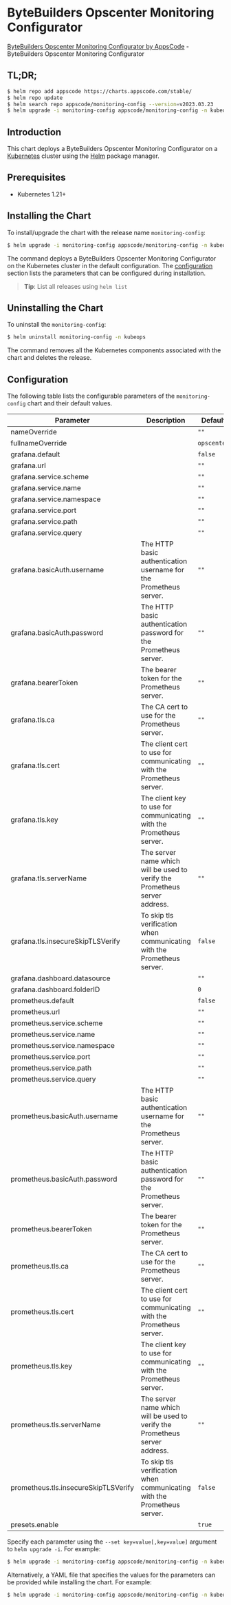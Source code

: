 # ByteBuilders Opscenter Monitoring Configurator

[ByteBuilders Opscenter Monitoring Configurator by AppsCode](https://github.com/bytebuilders/installer) - ByteBuilders Opscenter Monitoring Configurator

## TL;DR;

```bash
$ helm repo add appscode https://charts.appscode.com/stable/
$ helm repo update
$ helm search repo appscode/monitoring-config --version=v2023.03.23
$ helm upgrade -i monitoring-config appscode/monitoring-config -n kubeops --create-namespace --version=v2023.03.23
```

## Introduction

This chart deploys a ByteBuilders Opscenter Monitoring Configurator on a [Kubernetes](http://kubernetes.io) cluster using the [Helm](https://helm.sh) package manager.

## Prerequisites

- Kubernetes 1.21+

## Installing the Chart

To install/upgrade the chart with the release name `monitoring-config`:

```bash
$ helm upgrade -i monitoring-config appscode/monitoring-config -n kubeops --create-namespace --version=v2023.03.23
```

The command deploys a ByteBuilders Opscenter Monitoring Configurator on the Kubernetes cluster in the default configuration. The [configuration](#configuration) section lists the parameters that can be configured during installation.

> **Tip**: List all releases using `helm list`

## Uninstalling the Chart

To uninstall the `monitoring-config`:

```bash
$ helm uninstall monitoring-config -n kubeops
```

The command removes all the Kubernetes components associated with the chart and deletes the release.

## Configuration

The following table lists the configurable parameters of the `monitoring-config` chart and their default values.

|              Parameter               |                                 Description                                 |        Default         |
|--------------------------------------|-----------------------------------------------------------------------------|------------------------|
| nameOverride                         |                                                                             | <code>""</code>        |
| fullnameOverride                     |                                                                             | <code>opscenter</code> |
| grafana.default                      |                                                                             | <code>false</code>     |
| grafana.url                          |                                                                             | <code>""</code>        |
| grafana.service.scheme               |                                                                             | <code>""</code>        |
| grafana.service.name                 |                                                                             | <code>""</code>        |
| grafana.service.namespace            |                                                                             | <code>""</code>        |
| grafana.service.port                 |                                                                             | <code>""</code>        |
| grafana.service.path                 |                                                                             | <code>""</code>        |
| grafana.service.query                |                                                                             | <code>""</code>        |
| grafana.basicAuth.username           | The HTTP basic authentication username for the Prometheus server.           | <code>""</code>        |
| grafana.basicAuth.password           | The HTTP basic authentication password for the Prometheus server.           | <code>""</code>        |
| grafana.bearerToken                  | The bearer token for the Prometheus server.                                 | <code>""</code>        |
| grafana.tls.ca                       | The CA cert to use for the Prometheus server.                               | <code>""</code>        |
| grafana.tls.cert                     | The client cert to use for communicating with the Prometheus server.        | <code>""</code>        |
| grafana.tls.key                      | The client key to use for communicating with the Prometheus server.         | <code>""</code>        |
| grafana.tls.serverName               | The server name which will be used to verify the Prometheus server address. | <code>""</code>        |
| grafana.tls.insecureSkipTLSVerify    | To skip tls verification when communicating with the Prometheus server.     | <code>false</code>     |
| grafana.dashboard.datasource         |                                                                             | <code>""</code>        |
| grafana.dashboard.folderID           |                                                                             | <code>0</code>         |
| prometheus.default                   |                                                                             | <code>false</code>     |
| prometheus.url                       |                                                                             | <code>""</code>        |
| prometheus.service.scheme            |                                                                             | <code>""</code>        |
| prometheus.service.name              |                                                                             | <code>""</code>        |
| prometheus.service.namespace         |                                                                             | <code>""</code>        |
| prometheus.service.port              |                                                                             | <code>""</code>        |
| prometheus.service.path              |                                                                             | <code>""</code>        |
| prometheus.service.query             |                                                                             | <code>""</code>        |
| prometheus.basicAuth.username        | The HTTP basic authentication username for the Prometheus server.           | <code>""</code>        |
| prometheus.basicAuth.password        | The HTTP basic authentication password for the Prometheus server.           | <code>""</code>        |
| prometheus.bearerToken               | The bearer token for the Prometheus server.                                 | <code>""</code>        |
| prometheus.tls.ca                    | The CA cert to use for the Prometheus server.                               | <code>""</code>        |
| prometheus.tls.cert                  | The client cert to use for communicating with the Prometheus server.        | <code>""</code>        |
| prometheus.tls.key                   | The client key to use for communicating with the Prometheus server.         | <code>""</code>        |
| prometheus.tls.serverName            | The server name which will be used to verify the Prometheus server address. | <code>""</code>        |
| prometheus.tls.insecureSkipTLSVerify | To skip tls verification when communicating with the Prometheus server.     | <code>false</code>     |
| presets.enable                       |                                                                             | <code>true</code>      |


Specify each parameter using the `--set key=value[,key=value]` argument to `helm upgrade -i`. For example:

```bash
$ helm upgrade -i monitoring-config appscode/monitoring-config -n kubeops --create-namespace --version=v2023.03.23 --set fullnameOverride=opscenter
```

Alternatively, a YAML file that specifies the values for the parameters can be provided while
installing the chart. For example:

```bash
$ helm upgrade -i monitoring-config appscode/monitoring-config -n kubeops --create-namespace --version=v2023.03.23 --values values.yaml
```
